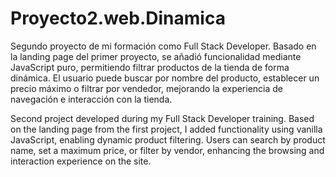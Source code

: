 # Proyecto2.web.Dinamica
Segundo proyecto de mi formación como Full Stack Developer. Basado en la landing page del primer proyecto, se añadió funcionalidad mediante JavaScript puro, permitiendo filtrar productos de la tienda de forma dinámica. El usuario puede buscar por nombre del producto, establecer un precio máximo o filtrar por vendedor, mejorando la experiencia de navegación e interacción con la tienda.

Second project developed during my Full Stack Developer training. Based on the landing page from the first project, I added functionality using vanilla JavaScript, enabling dynamic product filtering. Users can search by product name, set a maximum price, or filter by vendor, enhancing the browsing and interaction experience on the site.
